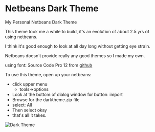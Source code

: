 Netbeans Dark Theme
=================

My Personal Netbeans Dark Theme

This theme took me a while to build, it's an evolution of about 2.5 yrs of using netbeans.

I think it's good enough to look at all day long without getting eye strain.

Netbeans doesn't provide really any good themes so I made my own.

using font: Source Code Pro 12 from [github](https://github.com/adobe/Source-Code-Pro)

To use this theme, open up your netbeans:

- click upper menu
  - tools->options
- Look at the bottom of dialog window for button: import
- Browse for the darktheme.zip file
- select: All
- Then select okay
- that's all it takes.

![Dark Theme](https://raw.github.com/robertkraig/NetbeansDarkTheme/master/darktheme.png)
